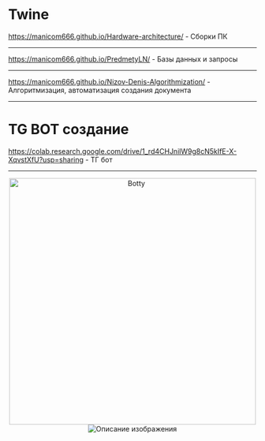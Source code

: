 
# Twine
https://manicom666.github.io/Hardware-architecture/ - Сборки ПК
______
https://manicom666.github.io/PredmetyLN/ - Базы данных и запросы
______
https://manicom666.github.io/Nizov-Denis-Algorithmization/ - Алгоритмизация, автоматизация создания документа
______
# TG BOT создание
https://colab.research.google.com/drive/1_rd4CHJnilW9g8cN5kIfE-X-XqvstXfU?usp=sharing - ТГ бот
______
<div align="center">
    <img src="https://media.tenor.com/dy36jVqucVwAAAAM/tom-and-jerry-tom.gif" alt="Botty" width="500"/>
</div>
<div align="center">
    <img src="https://camo.githubusercontent.com/053274ea98d1710513e6e8a114a0a1eac462f7a75bffbde7d1aaddab14dee182/68747470733a2f2f6b6f6d617265762e636f6d2f67687076632f3f757365726e616d653d4e617a756b6572267374796c653d666c61742d73717561726526636f6c6f723d626c7565" alt="Описание изображения" />
</div>
